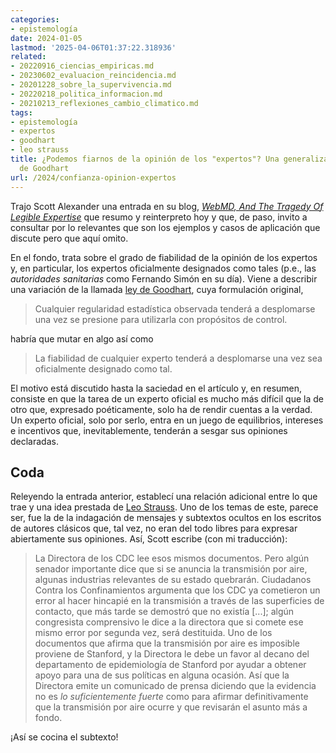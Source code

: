 ```yaml
---
categories:
- epistemología
date: 2024-01-05
lastmod: '2025-04-06T01:37:22.318936'
related:
- 20220916_ciencias_empiricas.md
- 20230602_evaluacion_reincidencia.md
- 20201228_sobre_la_supervivencia.md
- 20220218_politica_informacion.md
- 20210213_reflexiones_cambio_climatico.md
tags:
- epistemología
- expertos
- goodhart
- leo strauss
title: ¿Podemos fiarnos de la opinión de los "expertos"? Una generalización del principio
  de Goodhart
url: /2024/confianza-opinion-expertos
---
```


Trajo Scott Alexander una entrada en su blog,
[_WebMD, And The Tragedy Of Legible Expertise_](https://www.astralcodexten.com/p/webmd-and-the-tragedy-of-legible)
que resumo y reinterpreto hoy y que, de paso, invito a consultar por lo relevantes que son los ejemplos y casos de aplicación que discute pero que aquí omito.

En el fondo, trata sobre el grado de fiabilidad de la opinión de los expertos y, en particular, los expertos oficialmente designados como tales (p.e., las _autoridades sanitarias_ como Fernando Simón en su día). Viene a describir una variación de la llamada
[ley de Goodhart](https://es.wikipedia.org/wiki/Ley_de_Goodhart),
cuya formulación original,

> Cualquier regularidad estadística observada tenderá a desplomarse una vez se presione para utilizarla con propósitos de control.

habría que mutar en algo así como

> La fiabilidad de cualquier experto tenderá a desplomarse una vez sea oficialmente designado como tal.

El motivo está discutido hasta la saciedad en el artículo y, en resumen, consiste en que la tarea de un experto oficial es mucho más difícil que la de otro que, expresado poéticamente, solo ha de rendir cuentas a la verdad. Un experto oficial, solo por serlo, entra en un juego de equilibrios, intereses e incentivos que, inevitablemente, tenderán a sesgar sus opiniones declaradas.

## Coda

Releyendo la entrada anterior, establecí una relación adicional entre lo que trae y una idea prestada de
[Leo Strauss](https://en.wikipedia.org/wiki/Leo_Strauss).
Uno de los temas de este, parece ser, fue la de la indagación de mensajes y subtextos ocultos en los escritos de autores clásicos que, tal vez, no eran del todo libres para expresar abiertamente sus opiniones. Así, Scott escribe (con mi traducción):

> La Directora de los CDC lee esos mismos documentos. Pero algún senador importante dice que si se anuncia la transmisión por aire, algunas industrias relevantes de su estado quebrarán. Ciudadanos Contra los Confinamientos argumenta que los CDC ya cometieron un error al hacer hincapié en la transmisión a través de las superficies de contacto, que más tarde se demostró que no existía [...]; algún congresista comprensivo le dice a la directora que si comete ese mismo error por segunda vez, será destituida. Uno de los documentos que afirma que la transmisión por aire es imposible proviene de Stanford, y la Directora le debe un favor al decano del departamento de epidemiología de Stanford por ayudar a obtener apoyo para una de sus políticas en alguna ocasión. Así que la Directora emite un comunicado de prensa diciendo que la evidencia no es _lo suficientemente fuerte_ como para afirmar definitivamente que la transmisión por aire ocurre y que revisarán el asunto más a fondo.

¡Así se cocina el subtexto!